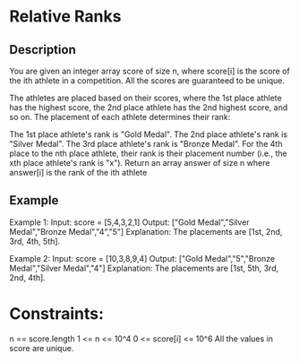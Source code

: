 #  Relative Ranks
## Description

You are given an integer array score of size n, where score[i] is the score of the ith athlete in a competition. All the scores are guaranteed to be unique.

The athletes are placed based on their scores, where the 1st place athlete has the highest score, the 2nd place athlete has the 2nd highest score, and so on. The placement of each athlete determines their rank:

The 1st place athlete's rank is "Gold Medal".
The 2nd place athlete's rank is "Silver Medal".
The 3rd place athlete's rank is "Bronze Medal".
For the 4th place to the nth place athlete, their rank is their placement number (i.e., the xth place athlete's rank is "x").
Return an array answer of size n where answer[i] is the rank of the ith athlete

## Example
Example 1:
Input: score = [5,4,3,2,1]
Output: ["Gold Medal","Silver Medal","Bronze Medal","4","5"]
Explanation: The placements are [1st, 2nd, 3rd, 4th, 5th].

Example 2:
Input: score = [10,3,8,9,4]
Output: ["Gold Medal","5","Bronze Medal","Silver Medal","4"]
Explanation: The placements are [1st, 5th, 3rd, 2nd, 4th].
 
# Constraints:
n == score.length
1 <= n <= 10^4
0 <= score[i] <= 10^6
All the values in score are unique.